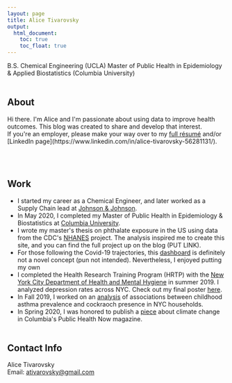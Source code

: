 ```yaml
---
layout: page
title: Alice Tivarovsky
output: 
  html_document:
    toc: true
    toc_float: true
---
```


B.S. Chemical Engineering (UCLA) 
Master of Public Health in Epidemiology & Applied Biostatistics (Columbia University)
<br><br>

## About

<div class="row">
<div class="col-md-6">
Hi there. I'm Alice and I'm passionate about using data to improve health outcomes. This blog was created to share and develop that interest.   
</div>
<div class="col-md-6">
If you're an employer, please make your way over to my <a href="resume.html">full résumé</a> and/or [LinkedIn page](https://www.linkedin.com/in/alice-tivarovsky-56281131/).
</div>
</div>

<br><br>


## Work
* I started my career as a Chemical Engineer, and later worked as a Supply Chain lead at [Johnson & Johnson](https://www.jnj.com/).
* In May 2020, I completed my Master of Public Health in Epidemiology & Biostatistics at [Columbia University](https://www.publichealth.columbia.edu/).
* I wrote my master's thesis on phthalate exposure in the US using data from the CDC's [NHANES](https://www.cdc.gov/nchs/nhanes/index.htm) project. The analysis inspired me to create this site, and you can find the full project up on the blog (PUT LINK). 
* For those following the Covid-19 trajectories, this [dashboard](covid_dash.html) is definitely not a novel concept (pun not intended). Nevertheless, I enjoyed putting my own 
* I completed the Health Research Training Program (HRTP) with the [New York City Department of Health and Mental Hygiene](https://www1.nyc.gov/site/doh/index.page) in summer 2019. I analyzed depression rates across NYC. Check out my final poster [here](practicum.html).
* In Fall 2019, I worked on an [analysis](https://prisrinivasan.github.io/p8105_final/index.html) of associations between childhood asthma prevalence and cockraoch presence in NYC households. 
* In Spring 2020, I was honored to publish a [piece](https://www.mailman.columbia.edu/public-health-now/news/can-we-talk-about-climate-change) about climate change in Columbia's Public Health Now magazine. 
<br><br>



## Contact Info

Alice Tivarovsky <br>
Email: [ativarovsky@gmail.com](mailto:ativarovsky@gmail.com)




